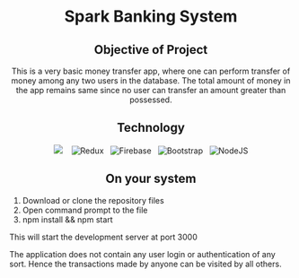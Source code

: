 <h1 align="center">Spark Banking System</h1>


<h2 align="center">Objective of Project</h2>
<p align="center">This is a very basic money transfer app, where one can perform transfer of money among any two users in the database. The total amount of money in the app remains same since no user can transfer an amount greater than possessed.</p>

<h2 align="center">Technology</h2>
<p align="center">
  <img src="https://img.shields.io/badge/react%20-%2300D9FF.svg?&style=for-the-badge&logo=react&logoColor=white" />&nbsp;&nbsp;&nbsp;
  <img alt="Redux" src="https://img.shields.io/badge/redux%20-%23593d88.svg?&style=for-the-badge&logo=redux&logoColor=white"/>&nbsp;&nbsp;
  <img alt="Firebase" src="https://img.shields.io/badge/firebase%20-%23039BE5.svg?&style=for-the-badge&logo=firebase"/>&nbsp;&nbsp;
  <img alt="Bootstrap" src="https://img.shields.io/badge/bootstrap%20-%23563D7C.svg?&style=for-the-badge&logo=bootstrap&logoColor=white"/>&nbsp;&nbsp;
  <img alt="NodeJS" src="https://img.shields.io/badge/node.js%20-%2343853D.svg?&style=for-the-badge&logo=node.js&logoColor=white"/>
</p>

<h2 align="center">On your system</h2>
<ol>
  <li>Download or clone the repository files</li>
  <li>Open command prompt to the file</li>
  <li>npm install && npm start</li>
</ol>
<p>This will start the development server at port 3000</p>


<p>The application does not contain any user login or authentication of any sort. Hence the transactions made by anyone can be visited by all others.</p>